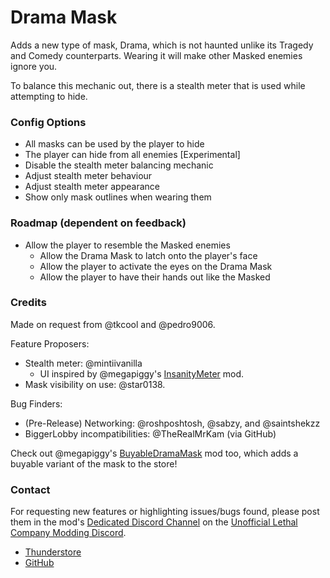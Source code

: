 # Drama Mask

Adds a new type of mask, Drama, which is not haunted unlike its Tragedy and Comedy counterparts.
Wearing it will make other Masked enemies ignore you.

To balance this mechanic out, there is a stealth meter that is used while attempting to hide.

### Config Options
* All masks can be used by the player to hide
* The player can hide from all enemies [Experimental]
* Disable the stealth meter balancing mechanic
* Adjust stealth meter behaviour
* Adjust stealth meter appearance
* Show only mask outlines when wearing them

### Roadmap (dependent on feedback)
* Allow the player to resemble the Masked enemies
	* Allow the Drama Mask to latch onto the player's face
	* Allow the player to activate the eyes on the Drama Mask
	* Allow the player to have their hands out like the Masked

### Credits
Made on request from @tkcool and @pedro9006.

Feature Proposers:
* Stealth meter: @mintiivanilla
	* UI inspired by @megapiggy's
	[InsanityMeter](https://thunderstore.io/c/lethal-company/p/MegaPiggy/InsanityMeter/) mod.
* Mask visibility on use: @star0138.

Bug Finders:
* (Pre-Release) Networking: @roshposhtosh, @sabzy, and @saintshekzz
* BiggerLobby incompatibilities: @TheRealMrKam (via GitHub)

Check out @megapiggy's [BuyableDramaMask](https://thunderstore.io/c/lethal-company/p/MegaPiggy/BuyableDramaMask/) mod too,
which adds a buyable variant of the mask to the store!

### Contact
For requesting new features or highlighting issues/bugs found, please post them in the mod's
[Dedicated Discord Channel](https://discord.com/channels/1169792572382773318/1196159046512820344)
on the [Unofficial Lethal Company Modding Discord](https://discord.gg/nYcQFEpXfU).

* [Thunderstore](https://thunderstore.io/c/lethal-company/p/necrowing/DramaMask/)
* [GitHub](https://github.com/Henit3/DramaMask)